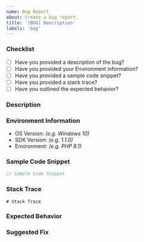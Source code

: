 ```yaml
---
name: Bug Report
about: Create a bug report.
title: '[BUG] Description'
labels: 'bug'
---
```


### Checklist
 - [ ] Have you provided a description of the bug?
 - [ ] Have you provided your Environment information?
 - [ ] Have you provided a sample code snippet?
 - [ ] Have you provided a stack trace?
 - [ ] Have you outlined the expected behavior?

### Description
<!-- Please provide a clear and concise description of the bug. -->

### Environment Information
<!-- Please provide the version of the OS, SDK, and Environment you are experiencing the bug in. -->
 - OS Version: _(e.g. Windows 10)_
 - SDK Version: _(e.g. 1.1.0)_
 - Environment: _(e.g. PHP 8.1)_

### Sample Code Snippet
<!-- Please provide a code snippet that produces or is relevant to the bug. -->
```php
// Sample Code Snippet
```

### Stack Trace
<!-- Please provide the stack trace that shows the bug. -->
```shell
# Stack Trace
```

### Expected Behavior
<!-- Please outline the expected behavior of the SDK. -->

### Suggested Fix
<!-- If you have a fix or a suggestion for how this bug may be resolved, describe it here. -->